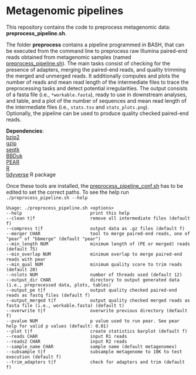 # Metagenomic pipelines
This repository contains the code to preprocess metagenomic data: **preprocess_pipeline.sh**.

The folder **preprocess** contains a pipeline programmed in BASH, that can be executed from the command line to preprocess raw Illumina paired-end reads obtained from metagenomic samples (named [preprocess_pipeline.sh](https://github.com/pereiramemo/metagenomic_pipelines/blob/main/preprocess/preprocess_pipeline.sh)). The main tasks consist of checking for the presence of adapters, merging the paired-end reads, and quality trimming the merged and unmerged reads. It additionally computes and plots the number of reads and mean read length of the intermediate files to trace the preprocessing tasks and detect potential irregularities. The output consists of a fasta file (i.e., ```*workable.fasta```), ready to use in downstream analyses, and table, and a plot of the number of sequences and mean read length of the intermediate files (i.e., ```stats.tsv``` and ```stats_plots.png```).  
Optionally, the pipeline can be used to produce quality checked paired-end reads.

**Dependencies**:  
[bzip2](http://www.bzip.org)  
[gzip](https://www.gzip.org)  
[seqtk](https://github.com/lh3/seqtk)  
[BBDuk](https://jgi.doe.gov/data-and-tools/bbtools/bb-tools-user-guide/bbduk-guide)  
[PEAR](https://cme.h-its.org/exelixis/web/software/pear)  
[R](https://www.r-project.org)  
[tidyverse](https://www.tidyverse.org) R package  
  
Once these tools are installed, the [preprocess_pipeline_conf.sh](https://github.com/pereiramemo/metagenomic_pipelines/blob/main/preprocess/preprocess_pipeline_conf.sh) has to be edited to set the correct paths.
To see the help run ```./preprocess_pipeline.sh --help```

```
Usage: ./preprocess_pipeline.sh <options>
--help                          print this help
--clean t|f                     remove all intermediate files (default f)
--compress t|f                  output data as .gz files (default f)
--merger CHAR                   tool to merge paired-end reads, one of "pear" of "bbmerge" (default "pear")
--min_length NUM                minimum length of (PE or merged) reads (default 75)
--min_overlap NUM               minimum overlap to merge paired-end reads with pear
--min_qual NUM                  minimum quality score to trim reads (default 20)
--nslots NUM                    number of threads used (default 12)
--output_dir CHAR               directory to output generated data (i.e., preprocessed data, plots, tables)
--output_pe t|f                 output quality checked paired-end reads as fastq files (default f)
--output_merged t|f             output quality checked merged reads as fasta file (i.e., workable.fasta) (default t)
--overwrite t|f                 overwrite previous directory (default f)
--pvalue NUM                    p value used to run pear. See pear help for valid p values (default: 0.01)
--plot t|f                      create statistics barplot (default f)
--reads CHAR                    input R1 reads
--reads2 CHAR                   input R2 reads
--sample_name CHAR              sample name (default metagenomex)
--subsample t|f                 subsample metagenome to 10K to test execution (default f)
--trim_adapters t|f             check for adapters and trim (default f)
```


